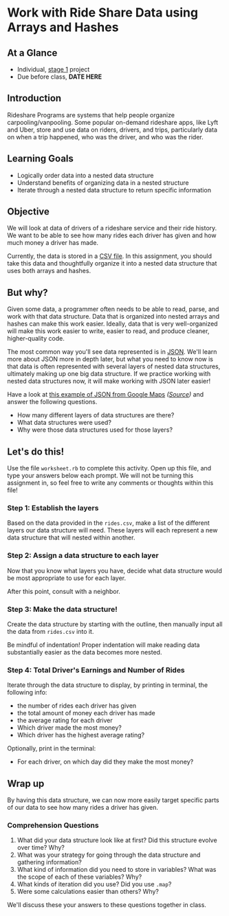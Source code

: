 # Work with Ride Share Data using Arrays and Hashes

## At a Glance

- Individual, [stage 1](https://github.com/Ada-Developers-Academy/pedagogy/blob/master/rule-of-three.md#stage-1) project
- Due before class, **DATE HERE**

## Introduction

Rideshare Programs are systems that help people organize carpooling/vanpooling. Some popular on-demand rideshare apps, like Lyft and Uber, store and use data on riders, drivers, and trips, particularly data on when a trip happened, who was the driver, and who was the rider.

## Learning Goals
- Logically order data into a nested data structure
- Understand benefits of organizing data in a nested structure
- Iterate through a nested data structure to return specific information

## Objective
We will look at data of drivers of a rideshare service and their ride history. We want to be able to see how many rides each driver has given and how much money a driver has made.

Currently, the data is stored in a [CSV file](https://en.wikipedia.org/wiki/Comma-separated_values). In this assignment, you should take this data and thoughtfully organize it into a nested data structure that uses both arrays and hashes.

## But why?

Given some data, a programmer often needs to be able to read, parse, and work with that data structure. Data that is organized into nested arrays and hashes can make this work easier. Ideally, data that is very well-organized will make this work easier to write, easier to read, and produce cleaner, higher-quality code.

The most common way you'll see data represented is in [JSON](https://en.wikipedia.org/wiki/JSON). We'll learn more about JSON more in depth later, but what you need to know now is that data is often represented with several layers of nested data structures, ultimately making up one big data structure. If we practice working with nested data structures now, it will make working with JSON later easier!

Have a look at [this example of JSON from Google Maps](sample_google_maps_data.json) _([Source](https://www.sitepoint.com/google-maps-json-file/))_ and answer the following questions.
- How many different layers of data structures are there?
- What data structures were used?
- Why were those data structures used for those layers?

## Let's do this!
Use the file `worksheet.rb` to complete this activity. Open up this file, and type your answers below each prompt. We will not be turning this assignment in, so feel free to write any comments or thoughts within this file!

### Step 1: Establish the layers
Based on the data provided in the `rides.csv`, make a list of the different layers our data structure will need. These layers will each represent a new data structure that will nested within another.

### Step 2: Assign a data structure to each layer
Now that you know what layers you have, decide what data structure would be most appropriate to use for each layer.

After this point, consult with a neighbor.

### Step 3: Make the data structure!
Create the data structure by starting with the outline, then manually input all the data from `rides.csv` into it.

Be mindful of indentation! Proper indentation will make reading data substantially easier as the data becomes more nested.

### Step 4: Total Driver's Earnings and Number of Rides
Iterate through the data structure to display, by printing in terminal, the following info:
- the number of rides each driver has given
- the total amount of money each driver has made
- the average rating for each driver
- Which driver made the most money?
- Which driver has the highest average rating?

Optionally, print in the terminal:
- For each driver, on which day did they make the most money?

## Wrap up

By having this data structure, we can now more easily target specific parts of our data to see how many rides a driver has given.

### Comprehension Questions

1. What did your data structure look like at first? Did this structure evolve over time? Why?
1. What was your strategy for going through the data structure and gathering information?
1. What kind of information did you need to store in variables? What was the scope of each of these variables? Why?
1. What kinds of iteration did you use? Did you use `.map`?
1. Were some calculations easier than others? Why?

We'll discuss these your answers to these questions together in class.
